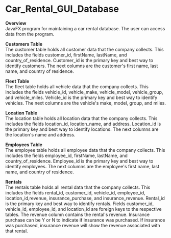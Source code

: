 # Car_Rental_GUI_Database
<b>Overview</b><br/>
  JavaFX program for maintaining a car rental database. The user can access data from the program.

<b>Customers Table</b><br/>
  The customer table holds all customer data that the company collects. This includes the fields customer_id, firstName, lastName, and country_of_residence. Customer_id is the primary key and best way to identify customers. The next columns are the customer's first name, last name, and country of residence.
  
<b>Fleet Table</b><br/>
  The fleet table holds all vehicle data that the company collects. This includes the fields vehicle_id, vehicle_make, vehicle_model, vehicle_group, and vehicle_miles. Vehicle_id is the primary key and best way to identify vehicles. The next columns are the vehicle's make, model, group, and miles.
  
<b>Location Table</b><br/>
  The location table holds all location data that the company collects. This includes the fields location_id, location_name, and address. Location_id is the primary key and best way to identify locations. The next columns are the location's name and address.

<b>Employees Table</b><br/>
  The employee table holds all employee data that the company collects. This includes the fields employee_id, firstName, lastName, and country_of_residence. Employee_id is the primary key and best way to identify employees. The next columns are the employee's first name, last name, and country of residence.
  
<b>Rentals</b><br/>
  The rentals table holds all rental data that the company collects. This includes the fields rental_id, customer_id, vehicle_id, employee_id, location_id,revenue, insurance_purchase, and insurance_revenue. Rental_id is the primary key and best way to identify rentals. Fields customer_id, vehicle_id, employee_id, and location_id are foreign keys to the respective tables. The revenue column contains the rental's revenue. Insurance purchase can be Y or N to indicate if insurance was purchased. If insurance was purchased, insurance revenue will show the revenue associated with that rental.
